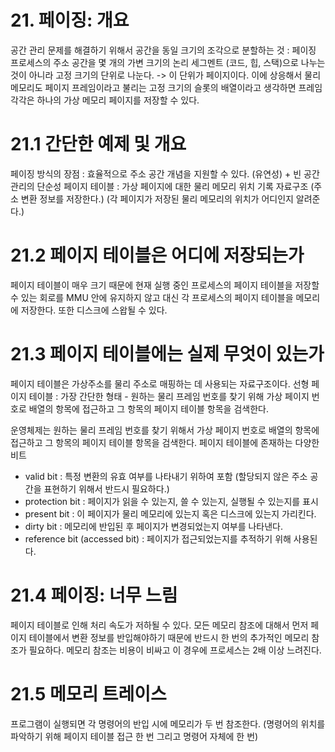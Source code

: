 # 21. 페이징: 개요
공간 관리 문제를 해결하기 위해서 공간을 동일 크기의 조각으로 분할하는 것 : 페이징
프로세스의 주소 공간을 몇 개의 가변 크기의 논리 세그멘트 (코드, 힙, 스택)으로 나누는 것이 아니라 고정 크기의 단위로 나눈다.
-> 이 단위가 페이지이다.
이에 상응해서 물리 메모리도 페이지 프레임이라고 불리는 고정 크기의 슬롯의 배열이라고 생각하면 프레임 각각은 하나의 가상 메모리 페이지를 저장할 수 있다.

# 21.1 간단한 예제 및 개요
페이징 방식의 장점 : 효율적으로 주소 공간 개념을 지원할 수 있다. (유연성) + 빈 공간 관리의 단순성
페이지 테이블 : 가상 페이지에 대한 물리 메모리 위치 기록 자료구조 (주소 변환 정보를 저장한다.) (각 페이지가 저장된 물리 메모리의 위치가 어디인지 알려준다.)

# 21.2 페이지 테이블은 어디에 저장되는가
페이지 테이블이 매우 크기 때문에 현재 실행 중인 프로세스의 페이지 테이블을 저장할 수 있는 회로를 MMU 안에 유지하지 않고 대신 각 프로세스의 페이지 테이블을 메모리에 저장한다.
또한 디스크에 스왑될 수 있다.

# 21.3 페이지 테이블에는 실제 무엇이 있는가
페이지 테이블은 가상주소를 물리 주소로 매핑하는 데 사용되는 자료구조이다. 
선형 페이지 테이블 : 가장 간단한 형태 - 원하는 물리 프레임 번호를 찾기 위해 가상 페이지 번호로 배열의 항목에 접근하고 그 항목의 페이지 테이블 항목을 검색한다.

운영체제는 원하는 물리 프레임 번호를 찾기 위해서 가상 페이지 번호로 배열의 항목에 접근하고 그 항목의 페이지 테이블 항목을 검색한다.
페이지 테이블에 존재하는 다양한 비트
- valid bit : 특정 변환의 유효 여부를 나타내기 위하여 포함 (할당되지 않은 주소 공간을 표현하기 위해서 반드시 필요하다.)
- protection bit : 페이지가 읽을 수 있는지, 쓸 수 있는지, 실행될 수 있는지를 표시
- present bit : 이 페이지가 물리 메모리에 있는지 혹은 디스크에 있는지 가리킨다.
- dirty bit : 메모리에 반입된 후 페이지가 변경되었는지 여부를 나타낸다.
- reference bit (accessed bit) : 페이지가 접근되었는지를 추적하기 위해 사용된다.

# 21.4 페이징: 너무 느림
페이지 테이블로 인해 처리 속도가 저하될 수 있다.
모든 메모리 참조에 대해서 먼저 페이지 테이블에서 변환 정보를 반입해야하기 때문에 반드시 한 번의 추가적인 메모리 참조가 필요하다. 
메모리 참조는 비용이 비싸고 이 경우에 프로세스는 2배 이상 느려진다.

# 21.5 메모리 트레이스
프로그램이 실행되면 각 명령어의 반입 시에 메모리가 두 번 참조한다. (명령어의 위치를 파악하기 위해 페이지 테이블 접근 한 번 그리고 명령어 자체에 한 번)
